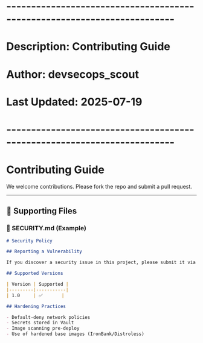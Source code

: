 # ------------------------------------------------------------------------
# Description: Contributing Guide
# Author: devsecops_scout
# Last Updated: 2025-07-19
# ------------------------------------------------------------------------

# Contributing Guide

We welcome contributions. Please fork the repo and submit a pull request.

---

## 🧷 Supporting Files

### 📄 SECURITY.md (Example)

```md
# Security Policy

## Reporting a Vulnerability

If you discover a security issue in this project, please submit it via GitHub Issues or email devsecopsscout@gmail.com.

## Supported Versions

| Version | Supported |
|---------|-----------|
| 1.0     | ✅       |

## Hardening Practices

- Default-deny network policies
- Secrets stored in Vault
- Image scanning pre-deploy
- Use of hardened base images (IronBank/Distroless)
